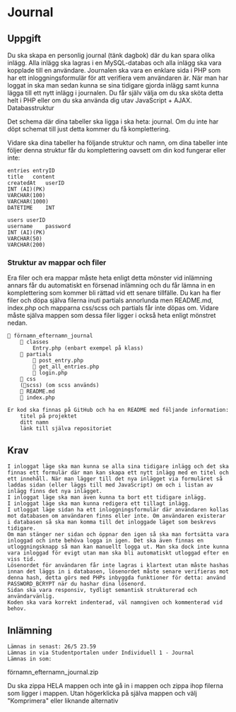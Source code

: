 # Journal

## Uppgift

Du ska skapa en personlig journal (tänk dagbok) där du kan spara olika inlägg. Alla inlägg ska lagras i en MySQL-databas och alla inlägg ska vara kopplade till en användare. Journalen ska vara en enklare sida i PHP som har ett inloggningsformulär för att verifiera vem användaren är. När man har loggat in ska man sedan kunna se sina tidigare gjorda inlägg samt kunna lägga till ett nytt inlägg i journalen. Du får själv välja om du ska sköta detta helt i PHP eller om du ska använda dig utav JavaScript + AJAX.
Databasstruktur

Det schema där dina tabeller ska ligga i ska heta: journal. Om du inte har döpt schemat till just detta kommer du få komplettering.

Vidare ska dina tabeller ha följande struktur och namn, om dina tabeller inte följer denna struktur får du komplettering oavsett om din kod fungerar eller inte:

    entries entryID 	
    title 	content 	
    createdAt 	userID
    INT (AI)(PK) 	
    VARCHAR(100) 	
    VARCHAR(1000) 	
    DATETIME 	INT

    users userID 	
    username 	password
    INT (AI)(PK) 	
    VARCHAR(50) 	
    VARCHAR(200)

### Struktur av mappar och filer

Era filer och era mappar måste heta enligt detta mönster vid inlämning annars får du automatiskt en försenad inlämning och du får lämna in en komplettering som kommer bli rättad vid ett senare tillfälle. Du kan ha fler filer och döpa själva filerna inuti partials annorlunda men README.md, index.php och mapparna css/scss och partials får inte döpas om. Vidare måste själva mappen som dessa filer ligger i också heta enligt mönstret nedan.

    📁 förnamn_efternamn_journal
        📁 classes
            Entry.php (enbart exempel på klass)
        📁 partials
            📄 post_entry.php
            📄 get_all_entries.php
            📄 login.php
        📁 css
        (📁scss) (om scss används)
        📄 README.md
        📄 index.php

    Er kod ska finnas på GitHub och ha en README med följande information:
        titel på projektet
        ditt namn
        länk till själva repositoriet

## Krav

    I inloggat läge ska man kunna se alla sina tidigare inlägg och det ska finnas ett formulär där man kan skapa ett nytt inlägg med en titel och ett innehåll. När man lägger till det nya inlägget via formuläret så laddas sidan (eller läggs till med JavaScript) om och i listan av inlägg finns det nya inlägget.
    I inloggat läge ska man även kunna ta bort ett tidigare inlägg.
    I inloggat läge ska man kunna redigera ett tillagt inlägg.
    I utloggat läge sidan ha ett inloggningsformulär där användaren kollas mot databasen om användaren finns eller inte. Om användaren existerar i databasen så ska man komma till det inloggade läget som beskrevs tidigare.
    Om man stänger ner sidan och öppnar den igen så ska man fortsätta vara inloggad och inte behöva logga in igen. Det ska även finnas en utloggningsknapp så man kan manuellt logga ut. Man ska dock inte kunna vara inloggad för evigt utan man ska bli automatiskt utloggad efter en viss tid.
    Lösenordet för användaren får inte lagras i klartext utan måste hashas innan det läggs in i databasen, lösenordet måste senare verifieras mot denna hash, detta görs med PHPs inbyggda funktioner för detta: använd PASSWORD_BCRYPT när du hashar dina lösenord.
    Sidan ska vara responsiv, tydligt semantisk strukturerad och användarvänlig.
    Koden ska vara korrekt indenterad, väl namngiven och kommenterad vid behov.

## Inlämning

    Lämnas in senast: 26/5 23.59
    Lämnas in via Studentportalen under Individuell 1 - Journal
    Lämnas in som:

förnamn_efternamn_journal.zip

Du ska zippa HELA mappen och inte gå in i mappen och zippa ihop filerna som ligger i mappen. Utan högerklicka på själva mappen och välj "Komprimera" eller liknande alternativ
